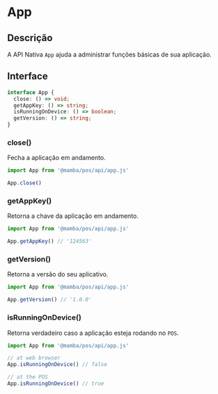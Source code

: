 # App

## Descrição

A API Nativa `App` ajuda a administrar funções básicas de sua aplicação.

## Interface

```ts
interface App {
  close: () => void;
  getAppKey: () => string;
  isRunningOnDevice: () => boolean;
  getVersion: () => string;
}

```


### close()

Fecha a aplicação em andamento.

```js
import App from '@mamba/pos/api/app.js'

App.close()
```

### getAppKey()

Retorna a chave da aplicação em andamento.

```js
import App from '@mamba/pos/api/app.js'

App.getAppKey() // '124563'
```

### getVersion()

Retorna a versão do seu aplicativo.

```js
import App from '@mamba/pos/api/app.js'

App.getVersion() // '1.0.0'
```

### isRunningOnDevice()

Retorna verdadeiro caso a aplicação esteja rodando no `POS`.


```js
import App from '@mamba/pos/api/app.js'

// at web browser
App.isRunningOnDevice() // false

// at the POS
App.isRunningOnDevice() // true
```

